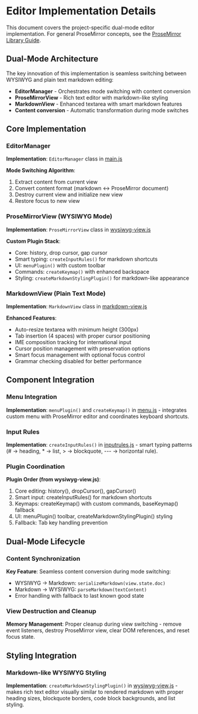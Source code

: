 # Editor Implementation Details

This document covers the project-specific dual-mode editor implementation. For general ProseMirror concepts, see the [ProseMirror Library Guide](../../../CLAUDE.md).

## Dual-Mode Architecture

The key innovation of this implementation is seamless switching between WYSIWYG and plain text markdown editing:
- **EditorManager** - Orchestrates mode switching with content conversion
- **ProseMirrorView** - Rich text editor with markdown-like styling  
- **MarkdownView** - Enhanced textarea with smart markdown features
- **Content conversion** - Automatic transformation during mode switches

## Core Implementation

### EditorManager

**Implementation**: `EditorManager` class in [main.js](../main.js)

**Mode Switching Algorithm**:
1. Extract content from current view
2. Convert content format (markdown ↔ ProseMirror document)
3. Destroy current view and initialize new view
4. Restore focus to new view

### ProseMirrorView (WYSIWYG Mode)

**Implementation**: `ProseMirrorView` class in [wysiwyg-view.js](wysiwyg-view.js)

**Custom Plugin Stack**:
- Core: history, drop cursor, gap cursor
- Smart typing: `createInputRules()` for markdown shortcuts
- UI: `menuPlugin()` with custom toolbar
- Commands: `createKeymap()` with enhanced backspace
- Styling: `createMarkdownStylingPlugin()` for markdown-like appearance

### MarkdownView (Plain Text Mode)

**Implementation**: `MarkdownView` class in [markdown-view.js](markdown-view.js)

**Enhanced Features**:
- Auto-resize textarea with minimum height (300px)
- Tab insertion (4 spaces) with proper cursor positioning
- IME composition tracking for international input
- Cursor position management with preservation options
- Smart focus management with optional focus control
- Grammar checking disabled for better performance

## Component Integration

### Menu Integration
**Implementation**: `menuPlugin()` and `createKeymap()` in [menu.js](menu.js) - integrates custom menu with ProseMirror editor and coordinates keyboard shortcuts.

### Input Rules  
**Implementation**: `createInputRules()` in [inputrules.js](inputrules.js) - smart typing patterns (# → heading, * → list, > → blockquote, --- → horizontal rule).

### Plugin Coordination
**Plugin Order (from wysiwyg-view.js)**:
1. Core editing: history(), dropCursor(), gapCursor()
2. Smart input: createInputRules() for markdown shortcuts
3. Keymaps: createKeymap() with custom commands, baseKeymap() fallback
4. UI: menuPlugin() toolbar, createMarkdownStylingPlugin() styling  
5. Fallback: Tab key handling prevention

## Dual-Mode Lifecycle

### Content Synchronization
**Key Feature**: Seamless content conversion during mode switching:
- WYSIWYG → Markdown: `serializeMarkdown(view.state.doc)`  
- Markdown → WYSIWYG: `parseMarkdown(textContent)`
- Error handling with fallback to last known good state

### View Destruction and Cleanup
**Memory Management**: Proper cleanup during view switching - remove event listeners, destroy ProseMirror view, clear DOM references, and reset focus state.

## Styling Integration

### Markdown-like WYSIWYG Styling
**Implementation**: `createMarkdownStylingPlugin()` in [wysiwyg-view.js](wysiwyg-view.js) - makes rich text editor visually similar to rendered markdown with proper heading sizes, blockquote borders, code block backgrounds, and list styling.